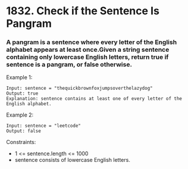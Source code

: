# 1832. Check if the Sentence Is Pangram
### A pangram is a sentence where every letter of the English alphabet appears at least once.Given a string sentence containing only lowercase English letters, return true if sentence is a pangram, or false otherwise.

 

Example 1:
````
Input: sentence = "thequickbrownfoxjumpsoverthelazydog"
Output: true
Explanation: sentence contains at least one of every letter of the English alphabet.
````
Example 2:
````
Input: sentence = "leetcode"
Output: false
````

Constraints:

- 1 <= sentence.length <= 1000
- sentence consists of lowercase English letters.